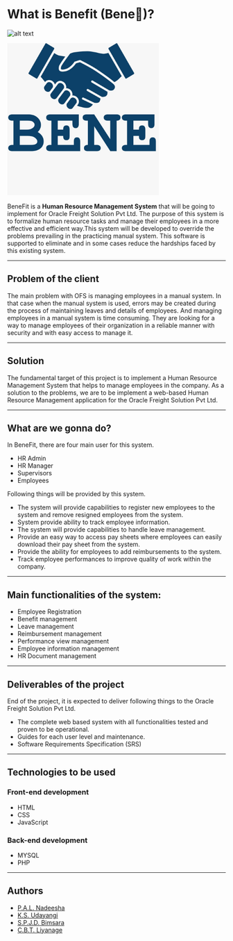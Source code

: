# What is Benefit (Bene:facepunch:)?

![alt text](https://img.shields.io/static/v1?label=coverage&message=100%&color=Blue)

<img width="350" height="350" src="https://github.com/LakshaniNadeesha/benefit/blob/README-division/Logo/Logo.jpeg">

BeneFit is a **Human Resource Management System** that will be going to implement for Oracle Freight Solution Pvt Ltd. The purpose of this system is to formalize human resource tasks and manage their employees in a more effective and efficient way.This system will be developed to override the problems prevailing in the practicing manual system. This software is supported to eliminate and in some cases reduce the hardships faced by this existing system.

---

## Problem of the client

The main problem with OFS is managing employees in a manual system. In that case when the manual system is used, errors may be created during the process of maintaining leaves and details of employees. And managing employees in a manual system is time consuming. They are looking for a way to manage employees of their organization in a reliable manner with security and with easy access to manage it.

---

## Solution 

The fundamental target of this project is to implement a Human Resource Management System that helps to manage employees in the company. As a solution to the problems, we are to be implement a web-based Human Resource Management application for the Oracle Freight Solution Pvt Ltd.

---

## What are we gonna do?
In BeneFit, there are four main user for this system.
* HR Admin
* HR Manager
* Supervisors
* Employees

Following things will be provided by this system.

* The system will provide capabilities to register new employees to the system and remove resigned employees from the system.
* System provide ability to track employee information.
* The system will provide capabilities to handle leave management.
* Provide an easy way to access pay sheets where employees can easily download their pay sheet from the system.
* Provide the ability for employees to add reimbursements to the system.
* Track employee performances to improve quality of work within the company.

---

## Main functionalities of the system:
* Employee Registration
* Benefit management
* Leave management
* Reimbursement management
* Performance view management
* Employee information management
* HR Document management

---

## Deliverables of the project
End of the project, it is expected to deliver following things to the Oracle Freight Solution Pvt Ltd.
* The complete web based system with all functionalities tested and proven to be operational.
* Guides for each user level and maintenance.
* Software Requirements Specification (SRS)

---

## Technologies to be used
### Front-end development
* HTML
* CSS
* JavaScript

### Back-end development
* MYSQL
* PHP

---
## Authors
* [P.A.L. Nadeesha](https://github.com/LakshaniNadeesha) 
* [K.S. Udayangi](https://github.com/sathyaudayangi)
* [S.P.J.D. Bimsara](https://github.com/dilukshanbimsara)
* [C.B.T. Liyanage](https://github.com/CHATHURALIYANAGE1997)



